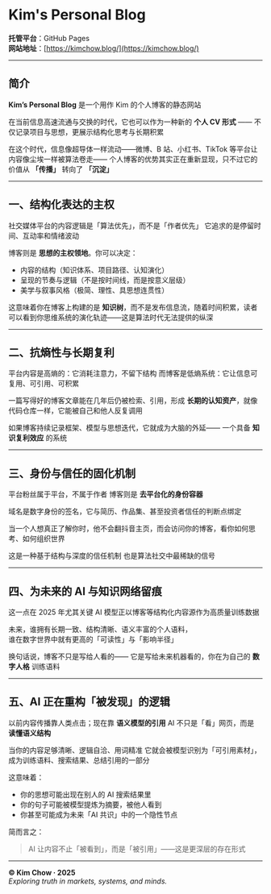 # Kim's Personal Blog

**托管平台**：GitHub Pages  
**网站地址**：[https://kimchow.blog/](https://kimchow.blog/)

---

## 简介

**Kim’s Personal Blog** 
是一个用作 Kim 的个人博客的静态网站

在当前信息高速流通与交换的时代，它也可以作为一种新的 **个人 CV 形式** ——  不仅记录项目与思想，更展示结构化思考与长期积累

在这个时代，信息像超导体一样流动——微博、B 站、小红书、TikTok 等平台让内容像尘埃一样被算法卷走——  个人博客的优势其实正在重新显现，只不过它的价值从 **「传播」** 转向了 **「沉淀」**

---

## 一、结构化表达的主权

社交媒体平台的内容逻辑是「算法优先」，而不是「作者优先」
它追求的是停留时间、互动率和情绪波动  

博客则是 **思想的主权领地**。你可以决定：

- 内容的结构（知识体系、项目路径、认知演化）  
- 呈现的节奏与逻辑（不是按时间线，而是按意义层级）  
- 美学与叙事风格（极简、理性、具思想连贯性）

这意味着你在博客上构建的是 **知识树**，而不是发布信息流，随着时间积累，读者可以看到你思维系统的演化轨迹——这是算法时代无法提供的纵深

---

## 二、抗熵性与长期复利

平台内容是高熵的：它消耗注意力，不留下结构
而博客是低熵系统：它让信息可复用、可引用、可积累

一篇写得好的博客文章能在几年后仍被检索、引用，形成 **长期的认知资产**，就像代码仓库一样，它能被自己和他人反复调用

如果博客持续记录框架、模型与思想迭代，它就成为大脑的外延——  一个具备 **知识复利效应** 的系统

---

## 三、身份与信任的固化机制

平台粉丝属于平台，不属于作者
博客则是 **去平台化的身份容器**

域名是数字身份的签名，它与简历、作品集、甚至投资者信任的判断点绑定

当一个人想真正了解你时，他不会翻抖音主页，而会访问你的博客，看你如何思考、如何组织世界

这是一种基于结构与深度的信任机制
也是算法社交中最稀缺的信号

---

## 四、为未来的 AI 与知识网络留痕

这一点在 2025 年尤其关键
AI 模型正以博客等结构化内容源作为高质量训练数据

未来，谁拥有长期一致、结构清晰、语义丰富的个人语料，  
谁在数字世界中就有更高的「可读性」与「影响半径」

换句话说，博客不只是写给人看的——  它是写给未来机器看的，你在为自己的 **数字人格** 训练语料

---

## 五、AI 正在重构「被发现」的逻辑

以前内容传播靠人类点击；现在靠 **语义模型的引用** 
AI 不只是「看」网页，而是 **读懂语义结构**

当你的内容足够清晰、逻辑自洽、用词精准
它就会被模型识别为「可引用素材」，成为训练语料、搜索结果、总结引用的一部分

这意味着：

- 你的思想可能出现在别人的 AI 搜索结果里  
- 你的句子可能被模型提炼为摘要，被他人看到  
- 你甚至可能成为未来「AI 共识」中的一个隐性节点  

简而言之：  
> AI 让内容不止「被看到」，而是「被引用」——这是更深层的存在形式

---

**© Kim Chow · 2025**  
*Exploring truth in markets, systems, and minds.*
